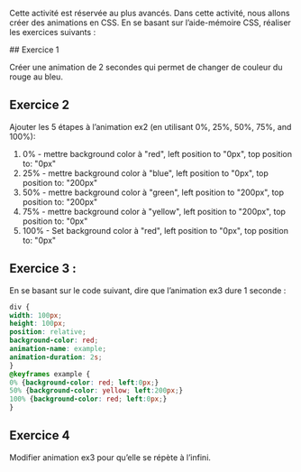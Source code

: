 Cette activité est réservée au plus avancés. Dans cette activité, nous allons créer des animations en CSS. En se basant sur l’aide-mémoire CSS, réaliser les exercices suivants :

## Exercice 1

Créer une animation de 2 secondes qui permet de changer de couleur du rouge au bleu.

## Exercice 2

Ajouter les 5 étapes à l’animation ex2 (en utilisant 0%, 25%, 50%, 75%, and 100%):

1. 0% - mettre background color à "red", left position to "0px", top position to: "0px"
2. 25% - mettre background color à "blue", left position to "0px", top position to: "200px"
3. 50% - mettre background color à "green", left position to "200px", top position to: "200px"
4. 75% - mettre background color à "yellow", left position to "200px", top position to: "0px"
5. 100% - Set background color à "red", left position to "0px", top position to: "0px"

## Exercice 3 :

En se basant sur le code suivant, dire que l’animation ex3 dure 1 seconde :

```css
div {
width: 100px;
height: 100px;
position: relative;
background-color: red;
animation-name: example;
animation-duration: 2s;
}
@keyframes example {
0% {background-color: red; left:0px;}
50% {background-color: yellow; left:200px;}
100% {background-color: red; left:0px;}
}
```

## Exercice 4

Modifier animation ex3 pour qu’elle se répète à l’infini.
